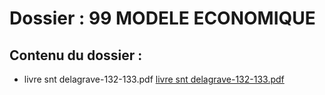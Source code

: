 # Dossier : 99 MODELE ECONOMIQUE
 
 ## Contenu du dossier : 
- livre snt delagrave-132-133.pdf [livre snt delagrave-132-133.pdf](./livre_snt_delagrave-132-133.pdf)
